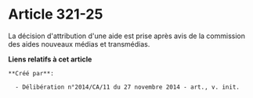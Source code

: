 # Article 321-25

La décision d'attribution d'une aide est prise après avis de la commission des aides nouveaux médias et transmédias.

**Liens relatifs à cet article**

	**Créé par**:

	  - Délibération n°2014/CA/11 du 27 novembre 2014 - art., v. init.
